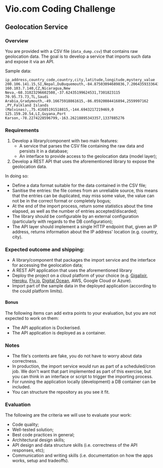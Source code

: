 # Vio.com Coding Challenge

## Geolocation Service

### Overview

You are provided with a CSV file (`data_dump.csv`) that contains raw geolocation data. The goal is to develop a service that imports such data and expose it via an API.

Sample data:

```
ip_address,country_code,country,city,latitude,longitude,mystery_value
200.106.141.15,SI,Nepal,DuBuquemouth,-84.87503094689836,7.206435933364332,7823011346
160.103.7.140,CZ,Nicaragua,New Neva,-68.31023296602508,-37.62435199624531,7301823115
70.95.73.73,TL,Saudi Arabia,Gradymouth,-49.16675918861615,-86.05920084416894,2559997162
,PY,Falkland Islands (Malvinas),,75.41685191518815,-144.6943217219469,0
125.159.20.54,LI,Guyana,Port Karson,-78.2274228596799,-163.26218895343357,1337885276
```

### Requirements

1. Develop a library/component with two main features:
   - A service that parses the CSV file containing the raw data and persists it in a database;
   - An interface to provide access to the geolocation data (model layer);
1. Develop a REST API that uses the aforementioned library to expose the geolocation data.

In doing so:

- Define a data format suitable for the data contained in the CSV file;
- Sanitise the entries: the file comes from an unreliable source, this means that the entries can be duplicated, may miss some value, the value can not be in the correct format or completely bogus;
- At the end of the import process, return some statistics about the time elapsed, as well as the number of entries accepted/discarded;
- The library should be configurable by an external configuration (particularly with regards to the DB configuration);
- The API layer should implement a single HTTP endpoint that, given an IP address, returns information about the IP address' location (e.g. country, city).

### Expected outcome and shipping:

- A library/component that packages the import service and the interface for accessing the geolocation data;
- A REST API application that uses the aforementioned library
- Deploy the project on a cloud platform of your choice (e.g. [Gigalixir](https://www.gigalixir.com/), [Heroku](https://www.heroku.com/), [Fly.io](https://fly.io/), [Digital Ocean](https://www.digitalocean.com/), AWS, Google Cloud or Azure).
- Import part of the sample data in the deployed application (according to the could platform limits).

#### Bonus

The following items can add extra points to your evaluation, but you are not expected to work on them:

- The API application is Dockerised.
- The API application is deployed as a container.

### Notes

- The file's contents are fake, you do not have to worry about data correctness.
- In production, the import service would run as part of a scheduled/cron job. We don't want that part implemented as part of this exercise, but you can think in an interface or script to trigger the importing process.
- For running the application locally (development) a DB container can be included.
- You can structure the repository as you see it fit.

### Evaluation

The following are the criteria we will use to evaluate your work:

- Code quality;
- Well-tested solution;
- Best code practices in general;
- Architectural design skills;
- API design and data structure skills (i.e. correctness of the API responses, etc);
- Communication and writing skills (i.e. documentation on how the apps works, setup and tradeoffs).
